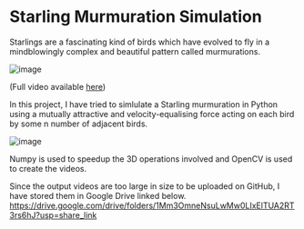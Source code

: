 # Starling Murmuration Simulation
Starlings are a fascinating kind of birds which have evolved to fly in a mindblowingly complex and beautiful pattern called murmurations.

![image](https://thumbs.gfycat.com/InsistentDistantElephantbeetle-size_restricted.gif)

(Full video available [here](https://youtu.be/V4f_1_r80RY))


In this project, I have tried to simlulate a Starling murmuration in Python using a mutually attractive and velocity-equalising force acting on each bird by some n number of adjacent birds.
  
![image](https://user-images.githubusercontent.com/83920669/233840243-8fb58743-d82a-4e58-891c-95e20deb345f.png)
  
Numpy is used to speedup the 3D operations involved and OpenCV is used to create the videos.

Since the output videos are too large in size to be uploaded on GitHub, I have stored them in Google Drive linked below.
https://drive.google.com/drive/folders/1Mm3OmneNsuLwMw0LIxElTUA2RT3rs6hJ?usp=share_link
